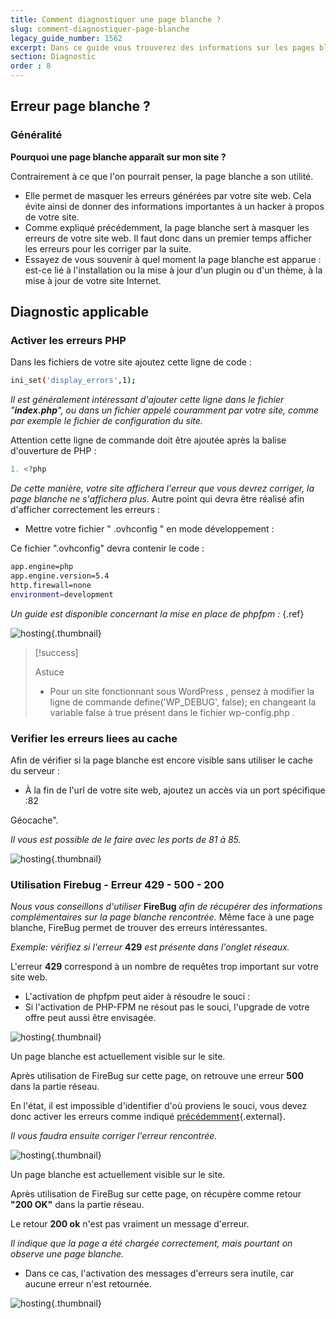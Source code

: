 ```yaml
---
title: Comment diagnostiquer une page blanche ?
slug: comment-diagnostiquer-page-blanche
legacy_guide_number: 1562
excerpt: Dans ce guide vous trouverez des informations sur les pages blanches que votre site peut generer.
section: Diagnostic
order : 8
---
```



## Erreur page blanche ?

### Généralité
**Pourquoi une page blanche apparaît sur mon site ?**

Contrairement à ce que l'on pourrait penser, la page blanche a son utilité.

- Elle permet de masquer les erreurs générées par votre site web. Cela évite ainsi de donner des informations importantes à un hacker à propos de votre site.
- Comme expliqué précédemment, la page blanche sert à masquer les erreurs de votre site web. Il faut donc dans un premier temps afficher les erreurs pour les corriger par la suite.
- Essayez de vous souvenir à quel moment la page blanche est apparue : est-ce lié à l'installation ou la mise à jour d'un plugin ou d'un thème, à la mise à jour de votre site Internet.


## Diagnostic applicable

### Activer les erreurs PHP
Dans les fichiers de votre site ajoutez cette ligne de code :


```bash
ini_set('display_errors',1);
```

*Il est généralement intéressant d'ajouter cette ligne dans le fichier "**index.php**", ou dans un fichier appelé couramment par votre site, comme par exemple le fichier de configuration du site.*

Attention cette ligne de commande doit être ajoutée après la balise d'ouverture de PHP :


```php
1. <?php
```

*De cette manière, votre site affichera l'erreur que vous devrez corriger, la page blanche ne s'affichera plus.* Autre point qui devra être réalisé afin d'afficher correctement les erreurs :

- Mettre votre fichier " .ovhconfig " en mode développement :

Ce fichier ".ovhconfig" devra contenir le code :


```bash
app.engine=php
app.engine.version=5.4
http.firewall=none
environment=development
```

*Un guide est disponible concernant la mise en place de phpfpm :* []({legacy}1175){.ref}


![hosting](images/img_2159.jpg){.thumbnail}



> [!success]
>
> Astuce
> - Pour un site fonctionnant sous WordPress , pensez à modifier la ligne
> de commande define('WP_DEBUG', false); en changeant la variable
> false à true présent dans le fichier wp-config.php .
>

### Verifier les erreurs liees au cache
Afin de vérifier si la page blanche est encore visible sans utiliser le cache du serveur :

- À la fin de l'url de votre site web, ajoutez un accès via un port spécifique :82

Géocache".

*Il vous est possible de le faire avec les ports de 81 à 85.*


![hosting](images/img_2160.jpg){.thumbnail}


### Utilisation Firebug - Erreur 429 - 500 - 200
*Nous vous conseillons d'utiliser* **FireBug** *afin de récupérer des informations complémentaires sur la page blanche rencontrée.* Même face à une page blanche, FireBug permet de trouver des erreurs intéressantes.

*Exemple: vérifiez si l'erreur* **429** *est présente dans l'onglet réseaux.*

L'erreur  **429**  correspond à un nombre de requêtes trop important sur votre site web.

- L'activation de phpfpm peut aider à résoudre le souci :
- Si l'activation de PHP-FPM ne résout pas le souci, l'upgrade de votre offre peut aussi être envisagée.


![hosting](images/img_2158.jpg){.thumbnail}

Un page blanche est actuellement visible sur le site.

Après utilisation de FireBug sur cette page, on retrouve une erreur  **500** dans la partie réseau.

En l'état, il est impossible d'identifier d'où proviens le souci, vous devez donc activer les erreurs comme indiqué [précédemment](#diagnostic_applicable_activer_les_erreurs_php){.external}.

*Il vous faudra ensuite corriger l'erreur rencontrée.*


![hosting](images/img_2161.jpg){.thumbnail}

Un page blanche est actuellement visible sur le site.

Après utilisation de FireBug sur cette page, on récupère comme retour  **"200 OK"**  dans la partie réseau.

Le retour  **200 ok**  n'est pas vraiment un message d'erreur.

*Il indique que la page a été chargée correctement, mais pourtant on observe une page blanche.*

- Dans ce cas, l'activation des messages d'erreurs sera inutile, car aucune erreur n'est retournée.


![hosting](images/img_2162.jpg){.thumbnail}